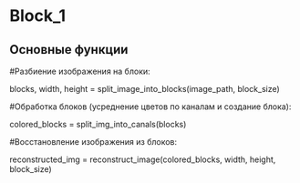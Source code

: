 # Block_1
## Основные функции

#Разбиение изображения на блоки:

blocks, width, height = split_image_into_blocks(image_path, block_size)


#Обработка блоков (усреднение цветов по каналам и создание блока):

colored_blocks = split_img_into_canals(blocks)


#Восстановление изображения из блоков:

reconstructed_img = reconstruct_image(colored_blocks, width, height, block_size)
